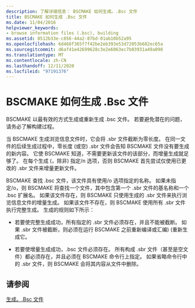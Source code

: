 ```yaml
---
description: 了解详细信息： BSCMAKE 如何生成。.Bsc 文件
title: BSCMAKE 如何生成 .Bsc 文件
ms.date: 11/04/2016
helpviewer_keywords:
- browse information files (.bsc), building
ms.assetid: 8512b33e-c856-44a2-87bd-01ab10b52a95
ms.openlocfilehash: 6d468f365f7f42be2eb393e53d72053b682ec65a
ms.sourcegitcommit: d6af41e42699628c3e2e6063ec7b03931a49a098
ms.translationtype: MT
ms.contentlocale: zh-CN
ms.lasthandoff: 12/11/2020
ms.locfileid: "97191376"
---
```

# <a name="how-bscmake-builds-a-bsc-file"></a>BSCMAKE 如何生成 .Bsc 文件

BSCMAKE 以最有效的方式生成或重新生成 .bsc 文件。 若要避免潜在的问题，请务必了解构建过程。

当 BSCMAKE 生成浏览信息文件时，它会将 .sbr 文件截断为零长度。 在同一文件的后续生成过程中，零长度 (或空) .sbr 文件会告知 BSCMAKE 文件没有要生成的新内容。 它使 BSCMAKE 知道，不需要更新该文件的该部分，而增量生成就足够了。 在每个生成 (，除非) 指定/n 选项，否则 BSCMAKE 首先尝试仅使用已更改的 .sbr 文件来增量更新文件。

BSCMAKE 查找 .bsc 文件，该文件具有使用/o 选项指定的名称。 如果未指定/o，则 BSCMAKE 将查找一个文件，其中包含第一个 .sbr 文件的基名称和一个 .bsc 扩展名。 如果该文件存在，则 BSCMAKE 只使用生成的 .sbr 文件来执行浏览信息文件的增量生成。 如果该文件不存在，则 BSCMAKE 使用所有 .sbr 文件执行完整生成。 生成的规则如下所示：

- 若要使完整生成成功，所有指定的 .sbr 文件必须存在，并且不能被截断。 如果 .sbr 文件被截断，则必须在运行 BSCMAKE 之前重新编译或汇编)  (重新生成它。

- 若要使增量生成成功，.bsc 文件必须存在。 所有构成 .sbr 文件（甚至是空文件）都必须存在，并且必须在 BSCMAKE 命令行上指定。 如果省略命令行中的 .sbr 文件，则 BSCMAKE 会将其内容从文件中删除。

## <a name="see-also"></a>请参阅

[生成。.Bsc 文件](building-a-dot-bsc-file.md)
